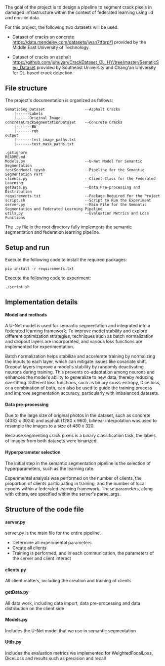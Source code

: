 The goal of the project is to design a pipeline to segment crack pixels in damaged infrastructure within the context of federated learning using iid and non-iid data.

For this project, the following two datasets will be used.

- Dataset of cracks on concrete https://data.mendeley.com/datasets/jwsn7tfbrp/1 provided by the Middle East University of Technology.

- Dataset of cracks on asphalt https://github.com/juhuyan/CrackDataset_DL_HY/tree/master/SematicSeg_Dataset provided by Southeast University and Chang'an University for DL-based crack detection.

## File structure

The project's documentation is organized as follows: 

```
SematicSeg_Dataset					--Asphalt Cracks
    |------Labels
    |------Original Image
concreteCrackSegmentationDataset	--Concrete Cracks
    |-------BW
    |-------rgb
output
    |-------test_image_paths.txt
    |-------test_mask_paths.txt

.gitignore
README.md
Models.py                           --U-Net Model for Semantic Segmentation
testSegModel.ipynb				    --Pipeline for the Semantic Segmentation Part
clients.py                          --Client Class for the Federated Learning
getData.py                          --Data Pre-processing and Distribution
requirements.txt					--Package Required for the Project
script.sh							--Script to Run the Experiment
server.py                           --Main File for the Semantic Segmentation and Federated Learning Pipeline
utils.py                            --Evaluation Metrics and Loss Functions
```

The `.py` file in the root directory fully implements the semantic segmentation and federation learning pipeline. 

## Setup and run

Execute the following code to install the required packages:

```
pip install -r requirements.txt
```

Execute the following code to experiment:

```
./script.sh
```

## Implementation details

#### Model and methods

A U-Net model is used for semantic segmentation and integrated into a federated learning framework. To improve model stability and explore different optimization strategies, techniques such as batch normalization and dropout layers are incorporated, and various loss functions are implemented for experimentation.

Batch normalization helps stabilize and accelerate training by normalizing the inputs to each layer, which can mitigate issues like covariate shift. Dropout layers improve a model's stability by randomly deactivating neurons during training. This prevents co-adaptation among neurons and enhances the model's ability to generalize to new data, thereby reducing overfitting. Different loss functions, such as binary cross-entropy, Dice loss, or a combination of both, can also be used to guide the training process and improve segmentation accuracy, particularly with imbalanced datasets.

#### Data pre-processing

Due to the large size of original photos in the dataset, such as concrete (4032 x 3024) and asphalt (1280 x 960), bilinear interpolation was used to resample the images to a size of 480 x 320.

Because segmenting crack pixels is a binary classification task, the labels of images from both datasets were binarized.

#### Hyperparameter selection

The initial step in the semantic segmentation pipeline is the selection of hyperparameters, such as the learning rate.

Experimental analysis was performed on the number of clients, the proportion of clients participating in training, and the number of local epochs within a federated learning framework. These parameters, along with others, are specified within the server's parse_args.

## Structure of the code file

#### server.py

server.py is the main file for the entire pipeline.

- Determine all experimental parameters
- Create all clients
- Training is performed, and in each communication, the parameters of the server and client interact

#### clients.py

All client matters, including the creation and training of clients

#### getData.py

All data work, including data import, data pre-processing and data distribution on the client side

#### Models.py

Includes the U-Net model that we use in semantic segmentation

#### Utils.py

Includes the evaluation metrics we implemented for WeightedFocalLoss, DiceLoss and results such as precision and recall





